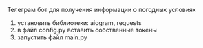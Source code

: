 Телеграм бот для получения информации о погодных условиях
1) установить библиотеки: aiogram, requests
2) в файл config.py вставить собственные токены
3) запустить файл main.py